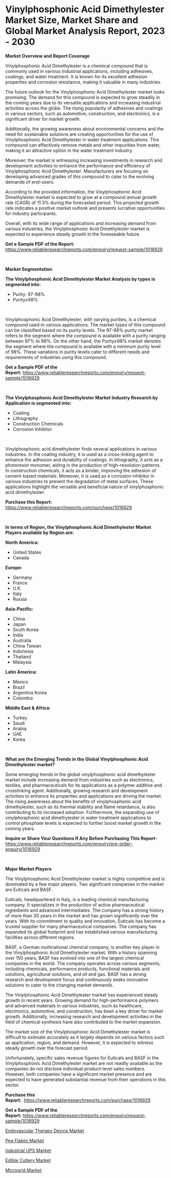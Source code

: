 <p><h1>Vinylphosphonic Acid Dimethylester Market Size, Market Share and Global Market Analysis Report, 2023 - 2030</h1></p><p><strong>Market Overview and Report Coverage</strong></p>
<p><p>Vinylphosphonic Acid Dimethylester is a chemical compound that is commonly used in various industrial applications, including adhesives, coatings, and water treatment. It is known for its excellent adhesion properties and corrosion resistance, making it valuable in many industries.</p><p>The future outlook for the Vinylphosphonic Acid Dimethylester market looks promising. The demand for this compound is expected to grow steadily in the coming years due to its versatile applications and increasing industrial activities across the globe. The rising popularity of adhesives and coatings in various sectors, such as automotive, construction, and electronics, is a significant driver for market growth.</p><p>Additionally, the growing awareness about environmental concerns and the need for sustainable solutions are creating opportunities for the use of Vinylphosphonic Acid Dimethylester in water treatment applications. This compound can effectively remove metals and other impurities from water, making it an attractive option in the water treatment industry.</p><p>Moreover, the market is witnessing increasing investments in research and development activities to enhance the performance and efficiency of Vinylphosphonic Acid Dimethylester. Manufacturers are focusing on developing advanced grades of this compound to cater to the evolving demands of end-users.</p><p>According to the provided information, the Vinylphosphonic Acid Dimethylester market is expected to grow at a compound annual growth rate (CAGR) of 11.3% during the forecasted period. This projected growth rate indicates a positive market outlook and presents lucrative opportunities for industry participants.</p><p>Overall, with its wide range of applications and increasing demand from various industries, the Vinylphosphonic Acid Dimethylester market is expected to experience steady growth in the foreseeable future.</p></p>
<p><strong>Get a Sample PDF of the Report:</strong> <a href="https://www.reliableresearchreports.com/enquiry/request-sample/1016929">https://www.reliableresearchreports.com/enquiry/request-sample/1016929</a></p>
<p>&nbsp;</p>
<p><strong>Market Segmentation</strong></p>
<p><strong>The Vinylphosphonic Acid Dimethylester Market Analysis by types is segmented into:</strong></p>
<p><ul><li>Purity: 97-98%</li><li>Purity≥98%</li></ul></p>
<p>&nbsp;</p>
<p><p>Vinylphosphonic Acid Dimethylester, with varying purities, is a chemical compound used in various applications. The market types of this compound can be classified based on its purity levels. The 97-98% purity market refers to the segment where the compound is available with a purity ranging between 97% to 98%. On the other hand, the Purity≥98% market denotes the segment where the compound is available with a minimum purity level of 98%. These variations in purity levels cater to different needs and requirements of industries using this compound.</p></p>
<p><strong>Get a Sample PDF of the Report:</strong>&nbsp;<a href="https://www.reliableresearchreports.com/enquiry/request-sample/1016929">https://www.reliableresearchreports.com/enquiry/request-sample/1016929</a></p>
<p>&nbsp;</p>
<p><strong>The Vinylphosphonic Acid Dimethylester Market Industry Research by Application is segmented into:</strong></p>
<p><ul><li>Coating</li><li>Lithography</li><li>Construction Chemicals</li><li>Corrosion Inhibitor</li></ul></p>
<p>&nbsp;</p>
<p><p>Vinylphosphonic acid dimethylester finds several applications in various industries. In the coating industry, it is used as a cross-linking agent to enhance the adhesion and durability of coatings. In lithography, it acts as a photoresist monomer, aiding in the production of high-resolution patterns. In construction chemicals, it acts as a binder, improving the adhesion of cement-based materials. Moreover, it is used as a corrosion inhibitor in various industries to prevent the degradation of metal surfaces. These applications highlight the versatile and beneficial nature of vinylphosphonic acid dimethylester.</p></p>
<p><strong>Purchase this Report:</strong>&nbsp; <a href="https://www.reliableresearchreports.com/purchase/1016929">https://www.reliableresearchreports.com/purchase/1016929</a></p>
<p>&nbsp;</p>
<p><strong>In terms of Region, the Vinylphosphonic Acid Dimethylester Market Players available by Region are:</strong></p>
<p>
    <p> <strong> North America: </strong>
        <ul>
            <li>United States</li>
            <li>Canada</li>
        </ul>
        </p> 
    <p> <strong> Europe: </strong>
        <ul>
            <li>Germany</li>
            <li>France</li>
            <li>U.K.</li>
            <li>Italy</li>
            <li>Russia</li>
        </ul>
        </p> 
    <p> <strong> Asia-Pacific: </strong>
        <ul>
            <li>China</li>
            <li>Japan</li>
            <li>South Korea</li>
            <li>India</li>
            <li>Australia</li>
            <li>China Taiwan</li>
            <li>Indonesia</li>
            <li>Thailand</li>
            <li>Malaysia</li>
        </ul>
        </p> 
    <p> <strong> Latin America: </strong>
        <ul>
            <li>Mexico</li>
            <li>Brazil</li>
            <li>Argentina Korea</li>
            <li>Colombia</li>
        </ul>
        </p> 
    <p> <strong> Middle East & Africa: </strong>
        <ul>
            <li>Turkey</li>
            <li>Saudi</li>
            <li>Arabia</li>
            <li>UAE</li>
            <li>Korea</li>
        </ul>
    </p>
    </p>
<p>&nbsp;</p>
<p><strong>What are the Emerging Trends in the Global Vinylphosphonic Acid Dimethylester market?</strong></p>
<p><p>Some emerging trends in the global vinylphosphonic acid dimethylester market include increasing demand from industries such as electronics, textiles, and pharmaceuticals for its applications as a polymer additive and crosslinking agent. Additionally, growing research and development activities to enhance its properties and applications are driving the market. The rising awareness about the benefits of vinylphosphonic acid dimethylester, such as its thermal stability and flame retardance, is also contributing to its increased adoption. Furthermore, the expanding use of vinylphosphonic acid dimethylester in water treatment applications to control phosphate levels is expected to further boost market growth in the coming years.</p></p>
<p><strong>Inquire or Share Your Questions If Any Before Purchasing This Report</strong>- <a href="https://www.reliableresearchreports.com/enquiry/pre-order-enquiry/1016929">https://www.reliableresearchreports.com/enquiry/pre-order-enquiry/1016929</a></p>
<p>&nbsp;</p>
<p><strong>Major Market Players</strong></p>
<p><p>The Vinylphosphonic Acid Dimethylester market is highly competitive and is dominated by a few major players. Two significant companies in the market are Euticals and BASF.</p><p>Euticals, headquartered in Italy, is a leading chemical manufacturing company. It specializes in the production of active pharmaceutical ingredients and advanced intermediates. The company has a strong history of more than 30 years in the market and has grown significantly over the years. With its commitment to quality and innovation, Euticals has become a trusted supplier for many pharmaceutical companies. The company has expanded its global footprint and has established various manufacturing facilities across different regions.</p><p>BASF, a German multinational chemical company, is another key player in the Vinylphosphonic Acid Dimethylester market. With a history spanning over 150 years, BASF has evolved into one of the largest chemical companies in the world. The company operates across various segments, including chemicals, performance products, functional materials and solutions, agricultural solutions, and oil and gas. BASF has a strong research and development focus and continuously seeks innovative solutions to cater to the changing market demands.</p><p>The Vinylphosphonic Acid Dimethylester market has experienced steady growth in recent years. Growing demand for high-performance polymers and advanced materials in various industries, such as healthcare, electronics, automotive, and construction, has been a key driver for market growth. Additionally, increasing research and development activities in the field of chemical synthesis have also contributed to the market expansion.</p><p>The market size of the Vinylphosphonic Acid Dimethylester market is difficult to estimate accurately as it largely depends on various factors such as application, region, and demand. However, it is expected to witness steady growth over the forecast period.</p><p>Unfortunately, specific sales revenue figures for Euticals and BASF in the Vinylphosphonic Acid Dimethylester market are not readily available as the companies do not disclose individual product-level sales numbers. However, both companies have a significant market presence and are expected to have generated substantial revenue from their operations in this sector.</p></p>
<p><strong>Purchase this Report:</strong>&nbsp;&nbsp;<a href="https://www.reliableresearchreports.com/purchase/1016929">https://www.reliableresearchreports.com/purchase/1016929</a></p>
<p></p>
<p><strong>Get a Sample PDF of the Report:</strong>&nbsp;<a href="https://www.reliableresearchreports.com/enquiry/request-sample/1016929">https://www.reliableresearchreports.com/enquiry/request-sample/1016929</a></p>
<p><p><a href="https://www.reportprime.com/endovascular-therapy-device-r9288">Endovascular Therapy Device Market</a></p><p><a href="https://www.linkedin.com/pulse/pea-flakes-market-research-report-provides-thorough-industry-htcse/">Pea Flakes Market</a></p><p><a href="https://medium.com/@pinkierau1998/industrial-ups-market-size-growth-forecast-2023-2030-f7e31f0df867">Industrial UPS Market</a></p><p><a href="https://www.linkedin.com/pulse/edible-cutlery-market-size-share-global-analysis-report-kq83e/">Edible Cutlery Market</a></p><p><a href="https://medium.com/@guyskiles1918/microgrid-market-size-growth-forecast-2023-2030-d12c7d2b8a83">Microgrid Market</a></p></p>